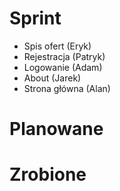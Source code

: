 # Sprint
* Spis ofert (Eryk)
* Rejestracja (Patryk)
* Logowanie (Adam)
* About (Jarek)
* Strona główna (Alan)


# Planowane




# Zrobione